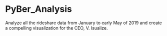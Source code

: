 # PyBer_Analysis
Analyze all the rideshare data from January to early May of 2019 and create a compelling visualization for the CEO, V. Isualize.
